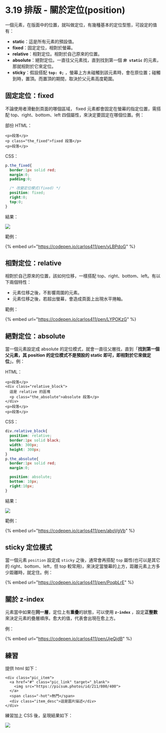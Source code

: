 # 3.19 排版 - 關於定位(position)

一個元素，在版面中的位置，就叫做定位，有幾種基本的定位型態，可設定的值有：

* **static**：這是所有元素的預設值。
* **fixed**：固定定位，相對於螢幕。
* **relative**：相對定位。相對於自己原來的位置。
* **absolute**：絕對定位。一直往父元素找，直到找到第一個 **`非 static`** 的元素，那就相對於它來定位。
* **sticky**：假設搭配 **`top: 0;`** ，螢幕上方未碰觸到該元素時，會在原位置；碰觸到時，置頂。而置頂的期間，取決於父元素高度範圍。



## 固定定位：fixed

不論使用者滑動到頁面的哪個區域， fixed 元素都會固定在螢幕的指定位置，需搭配 top、right、bottom、left 四個屬性，來決定要固定在哪個位置。例：

部份 HTML：

```markup
<p>段落</p>
<p class="the_fixed">fixed 段落</p>
<p>段落</p>
```

CSS：

```css
p.the_fixed{
  border:1px solid red;
  margin:0;
  padding:0;

  /* 改變定位模式(fixed) */
  position: fixed;
  right:0;
  top:0;
}
```

結果：

![](../.gitbook/assets/position\_fixed.png)

範例：

{% embed url="https://codepen.io/carlos411/pen/yLBPdoG" %}



## 相對定位：relative

相對於自己原來的位置，該如何位移，一樣搭配 top、right、bottom、left。有以下兩個特性：

* 元素位移之後，不影響周圍的元素。
* 元素位移之後，若超出螢幕，會造成頁面上出現水平捲軸。



範例：

{% embed url="https://codepen.io/carlos411/pen/LYPOKzG" %}



## 絕對定位：absolute

當一個元素設定成 absolute 的定位模式，就會一直往父層找，直到「**找到第一個父元素，其 position 的定位模式不是預設的 static 即可，即相對於它來做定位**」。例：

HTML：

```markup
<p>段落</p>
<div class="relative_block">
  這是 relative 的區塊
  <p class="the_absolute">absolute 段落</p>
</div>
<p>段落</p>
<p>段落</p>
```

CSS：

```css
div.relative_block{
  position: relative;
  border:1px solid black;
  width: 300px;
  height: 300px;
}
p.the_absolute{
  border:1px solid red;
  margin:0;

  position: absolute;
  bottom: 10px;
  right:10px;
}
```

結果：

![](../.gitbook/assets/position\_absolute.png)

範例：

{% embed url="https://codepen.io/carlos411/pen/aboVgVb" %}



## sticky 定位模式

當一個元素 `position` 設定成 `sticky` 之後，通常會再搭配 `top` 屬性(也可以是其它的 right、bottom、left，但 top 較常用)，來決定當螢幕的上方，距離元素上方多少距離時，就定住。例：

{% embed url="https://codepen.io/carlos411/pen/PoqbLrE" %}



## 關於 z-index

元素當中如果在**同一層**，定位上有**重疊**的狀態，可以使用 **`z-index`** ，設定**正整數**來決定元素的疊層順序。愈大的值，代表會出現在愈上方。

例：

{% embed url="https://codepen.io/carlos411/pen/JjeQjdB" %}



## 練習

提供 html 如下：

```markup
<div class="pic_item">
  <a href="#" class="pic_link" target="_blank">
    <img src="https://picsum.photos/id/211/800/400">
  </a>
  <span class="-hot">熱門</span>
  <div class="item_desc">這是圖片描述</div>
</div>
```

練習加上 CSS 後，呈現結果如下：

![](../.gitbook/assets/position\_practice.png)

